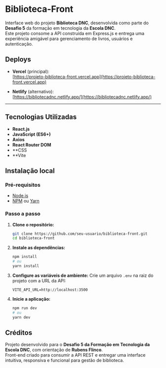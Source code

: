 # Biblioteca-Front

Interface web do projeto **Biblioteca DNC**, desenvolvida como parte do **Desafio 5** da formação em tecnologia da **Escola DNC**.  
Este projeto consome a API construída em Express.js e entrega uma experiência amigável para gerenciamento de livros, usuários e autenticação.

## Deploys

- **Vercel** (principal):  
  [https://projeto-biblioteca-front.vercel.app](https://projeto-biblioteca-front.vercel.app)

- **Netlify** (alternativo):  
  [https://bibliotecadnc.netlify.app/](https://bibliotecadnc.netlify.app/)

---

## Tecnologias Utilizadas

- **React.js**  
- **JavaScript (ES6+)**  
- **Axios**  
- **React Router DOM**  
- **CSS 
- **Vite

## Instalação local

### Pré-requisitos
- [Node.js](https://nodejs.org/)
- [NPM](https://www.npmjs.com/) ou [Yarn](https://yarnpkg.com/)

### Passo a passo
1. **Clone o repositório:**
   ```bash
   git clone https://github.com/seu-usuario/biblioteca-front.git
   cd biblioteca-front
   ```
2. **Instale as dependências:**
   ```bash
   npm install
   # ou
   yarn install
   ```
3. **Configure as variáveis de ambiente:**
   Crie um arquivo `.env` na raiz do projeto com a URL da API:
     ```
     VITE_API_URL=http://localhost:3500
     ```
4. **Inicie a aplicação:**
   ```bash
   npm run dev
   # ou
   yarn dev
   ```

## Créditos

Projeto desenvolvido para o **Desafio 5 da Formação em Tecnologia da Escola DNC**, com orientação de **Rubens Flinco**.  
Front-end criado para consumir a API REST e entregar uma interface intuitiva, responsiva e funcional para gestão de biblioteca.
